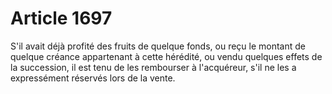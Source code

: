 # Article 1697

S'il avait déjà profité des fruits de quelque fonds, ou reçu le montant de quelque créance appartenant à cette hérédité, ou vendu quelques effets de la succession, il est tenu de les rembourser à l'acquéreur, s'il ne les a expressément réservés lors de la vente.